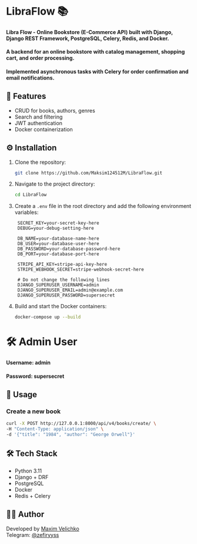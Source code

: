 # LibraFlow 📚
#### Libra Flow - Online Bookstore (E-Commerce API) built with Django, Django REST Framework, PostgreSQL, Celery, Redis, and Docker. 
#### A backend for an online bookstore with catalog management, shopping cart, and order processing. 
#### Implemented asynchronous tasks with Celery for order confirmation and email notifications.

## 🚀 Features
- CRUD for books, authors, genres
- Search and filtering
- JWT authentication
- Docker containerization
  
## ⚙️ Installation
1. Clone the repository:
   ```bash
   git clone https://github.com/Maksim124512M/LibraFlow.git
   ```
2. Navigate to the project directory:
   ```bash
   cd LibraFlow
   ```
3. Create a `.env` file in the root directory and add the following environment variables:
   ```env
    SECRET_KEY=your-secret-key-here
    DEBUG=your-debug-setting-here
    
    DB_NAME=your-database-name-here
    DB_USER=your-database-user-here
    DB_PASSWORD=your-database-password-here
    DB_PORT=your-database-port-here
    
    STRIPE_API_KEY=stripe-api-key-here
    STRIPE_WEBHOOK_SECRET=stripe-webhook-secret-here
   
    # Do not change the following lines
    DJANGO_SUPERUSER_USERNAME=admin
    DJANGO_SUPERUSER_EMAIL=admin@example.com
    DJANGO_SUPERUSER_PASSWORD=supersecret
4. Build and start the Docker containers:
   ```bash
   docker-compose up --build
   ```
   
# 🛠️ Admin User
#### Username: admin
#### Password: supersecret

## 🔗 Usage

### Create a new book
```bash
curl -X POST http://127.0.0.1:8000/api/v4/books/create/ \
-H "Content-Type: application/json" \
-d '{"title": "1984", "author": "George Orwell"}'
```

## 🛠️ Tech Stack
- Python 3.11
- Django + DRF
- PostgreSQL
- Docker
- Redis + Celery

## 👨‍💻 Author
Developed by [Maxim Velichko](https://www.linkedin.com/in/maxim-velichko-60b9b9333/)  
Telegram: [@zefiryyss](https://t.me/zefiryyss)  
